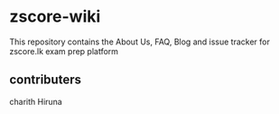 # zscore-wiki

This repository contains the About Us, FAQ, Blog and issue tracker for zscore.lk exam prep platform

## contributers
charith
Hiruna
